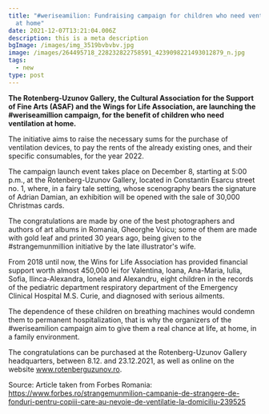 ```yaml
---
title: "#weriseamilion: Fundraising campaign for children who need ventilation
  at home"
date: 2021-12-07T13:21:04.006Z
description: this is a meta description
bgImage: /images/img_3519bvbvbv.jpg
image: /images/264495718_228232822758591_4239098221493012879_n.jpg
tags:
  - new
type: post
---
```

**The Rotenberg-Uzunov Gallery, the Cultural Association for the Support of Fine Arts (ASAF) and the Wings for Life Association, are launching the #weriseamillion campaign, for the benefit of children who need ventilation at home.**  

The initiative aims to raise the necessary sums for the purchase of ventilation devices, to pay the rents of the already existing ones, and their specific consumables, for the year 2022.

The campaign launch event takes place on December 8, starting at 5:00 p.m., at the Rotenberg-Uzunov Gallery, located in Constantin Esarcu street no. 1, where, in a fairy tale setting, whose scenography bears the signature of Adrian Damian, an exhibition will be opened with the sale of 30,000 Christmas cards.

The congratulations are made by one of the best photographers and authors of art albums in Romania, Gheorghe Voicu; some of them are made with gold leaf and printed 30 years ago, being given to the #strangemunmillion initiative by the late illustrator's wife.

From 2018 until now, the Wins for Life Association has provided financial support worth almost 450,000 lei for Valentina, Ioana, Ana-Maria, Iulia, Sofia, Ilinca-Alexandra, Ionela and Alexandru, eight children in the records of the pediatric department respiratory department of the Emergency Clinical Hospital M.S. Curie, and diagnosed with serious ailments. 

The dependence of these children on breathing machines would condemn them to permanent hospitalization, that is why the organizers of the #weriseamilion campaign aim to give them a real chance at life, at home, in a family environment.

The congratulations can be purchased at the Rotenberg-Uzunov Gallery headquarters, between 8.12. and 23.12.2021, as well as online on the website www.rotenberguzunov.ro.



Source: Article taken from Forbes Romania: https://www.forbes.ro/strangemunmilion-campanie-de-strangere-de-fonduri-pentru-copiii-care-au-nevoie-de-ventilatie-la-domiciliu-239525